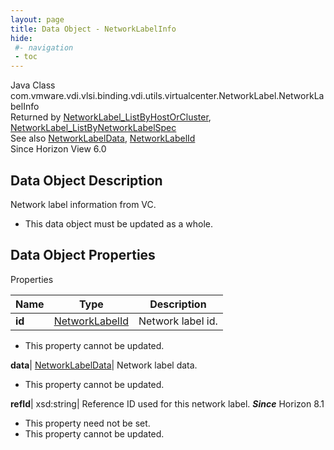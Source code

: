 ```yaml
---
layout: page
title: Data Object - NetworkLabelInfo
hide:
 #- navigation
 - toc
---
```






Java Class
    com.vmware.vdi.vlsi.binding.vdi.utils.virtualcenter.NetworkLabel.NetworkLabelInfo  
Returned by
     [NetworkLabel_ListByHostOrCluster](vdi.utils.virtualcenter.NetworkLabel.md#listByHostOrCluster), [NetworkLabel_ListByNetworkLabelSpec](vdi.utils.virtualcenter.NetworkLabel.md#listByNetworkLabelSpec)  
See also
     [NetworkLabelData](vdi.utils.virtualcenter.NetworkLabel.NetworkLabelData.md), [NetworkLabelId](vdi.entity.NetworkLabelId.md)  
Since 
    Horizon View 6.0

## Data Object Description 

Network label information from VC. 

  * This data object must be updated as a whole.



## Data Object Properties

Properties

Name |  Type |  Description   
---|---|---  
**id**| [NetworkLabelId](vdi.entity.NetworkLabelId.md)|  Network label id.   


 * This property cannot be updated.

  
**data**| [NetworkLabelData](vdi.utils.virtualcenter.NetworkLabel.NetworkLabelData.md)|  Network label data.   


 * This property cannot be updated.

  
**refId**|  xsd:string|  Reference ID used for this network label.  **_Since_** Horizon 8.1  


 * This property need not be set.
 * This property cannot be updated.

  
  

  

